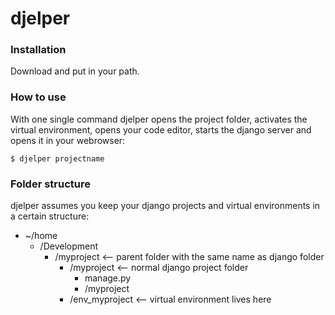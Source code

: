 # djelper 

### Installation

Download and put in your path.



### How to use

With one single command djelper opens the project folder, activates the virtual environment, opens your code editor, starts the django server and opens it in your webrowser:

`$ djelper projectname`



### Folder structure

djelper assumes you keep your django projects and virtual environments in a certain structure: 

- ~/home
  - /Development
    - /myproject          <-- parent folder with the same name as django folder
      - /myproject           <-- normal django project folder
        - manage.py
        - /myproject 
      - /env_myproject      <-- virtual environment lives here 
